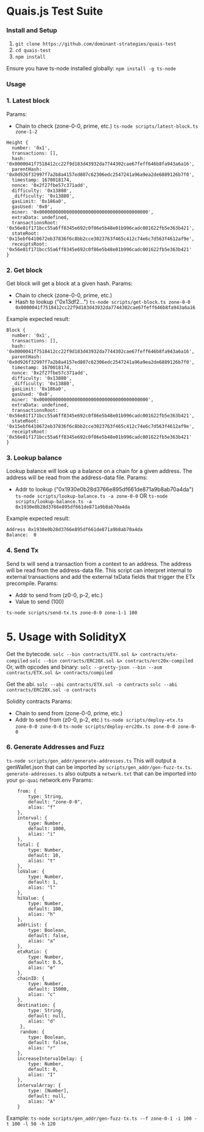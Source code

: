 # Quais.js Test Suite

### Install and Setup

1. `git clone https://github.com/dominant-strategies/quais-test`
2. `cd quais-test`
3. `npm install`

Ensure you have ts-node installed globally:
`npm install -g ts-node`

### Usage

### 1. Latest block

Params:

- Chain to check (zone-0-0, prime, etc.)
  `ts-node scripts/latest-block.ts zone-1-2`

```
Height {
  number: '0x1',
  transactions: [],
  hash: '0x0000041f7518412cc22f9d183d43932da7744302cae67feff646b8fa943a6a16',
  parentHash: '0x0d926f32997f7a2b8a4157ed807c62306edc2547241a96a9ea2de6889126b7f0',
  timestamp: 1670018174,
  nonce: '0x2f27fbe57c371add',
  difficulty: '0x13880',
  _difficulty: '0x13880',
  gasLimit: '0x186a0',
  gasUsed: '0x0',
  miner: '0x0000000000000000000000000000000000000000',
  extraData: undefined,
  transactionsRoot: '0x56e81f171bcc55a6ff8345e692c0f86e5b48e01b996cadc001622fb5e363b421',
  stateRoot: '0x15ebf6410672eb37836f6c8bb2cce3023763f465c412c74e6c7d563f4612af9e',
  receiptsRoot: '0x56e81f171bcc55a6ff8345e692c0f86e5b48e01b996cadc001622fb5e363b421'
}
```

### 2. Get block

Get block will get a block at a given hash.
Params:

- Chain to check (zone-0-0, prime, etc.)
- Hash to lookup ("0x13df2...")
  `ts-node scripts/get-block.ts zone-0-0 0x0000041f7518412cc22f9d183d43932da7744302cae67feff646b8fa943a6a16`

Example expected result:

```
Block {
  number: '0x1',
  transactions: [],
  hash: '0x0000041f7518412cc22f9d183d43932da7744302cae67feff646b8fa943a6a16',
  parentHash: '0x0d926f32997f7a2b8a4157ed807c62306edc2547241a96a9ea2de6889126b7f0',
  timestamp: 1670018174,
  nonce: '0x2f27fbe57c371add',
  difficulty: '0x13880',
  _difficulty: '0x13880',
  gasLimit: '0x186a0',
  gasUsed: '0x0',
  miner: '0x0000000000000000000000000000000000000000',
  extraData: undefined,
  transactionsRoot: '0x56e81f171bcc55a6ff8345e692c0f86e5b48e01b996cadc001622fb5e363b421',
  stateRoot: '0x15ebf6410672eb37836f6c8bb2cce3023763f465c412c74e6c7d563f4612af9e',
  receiptsRoot: '0x56e81f171bcc55a6ff8345e692c0f86e5b48e01b996cadc001622fb5e363b421'
}
```

### 3. Lookup balance

Lookup balance will look up a balance on a chain for a given address. The address will be read from the address-data file.
Params:

- Addr to lookup ("0x1930e0b28d3766e895df661de871a9b8ab70a4da")
  `ts-node scripts/lookup-balance.ts -a zone-0-0`
  OR
  `ts-node scripts/lookup-balance.ts -a 0x1930e0b28d3766e895df661de871a9b8ab70a4da`

Example expected result:

```
Address 0x1930e0b28d3766e895df661de871a9b8ab70a4da
Balance:  0
```

### 4. Send Tx

Send tx will send a transaction from a context to an address. The address will be read from the address-data file. This script
can interpret internal to external transactions and add the external txData fields that trigger the ETx precompile.
Params:

- Addr to send from (z0-0, p-2, etc.)
- Value to send (100)

`ts-node scripts/send-tx.ts zone-0-0 zone-1-1 100`

# 5. Usage with SolidityX

Get the bytecode.
`solc --bin contracts/ETX.sol &> contracts/etx-compiled`
`solc --bin contracts/ERC20X.sol &> contracts/erc20x-compiled`
Or, with opcodes and binary:
`solc --pretty-json --bin --asm contracts/ETX.sol &> contracts/compiled`

Get the abi.
`solc --abi contracts/ETX.sol -o contracts`
`solc --abi contracts/ERC20X.sol -o contracts`

Solidity contracts
Params:

- Chain to send from (zone-0-0, prime, etc.)
- Addr to send from (z0-0, p-2, etc.)
  `ts-node scripts/deploy-etx.ts zone-0-0 zone-0-0`
  `ts-node scripts/deploy-erc20x.ts zone-0-0 zone-0-0`

### 6. Generate Addresses and Fuzz

`ts-node scripts/gen_addr/generate-addresses.ts`
This will output a genWallet.json that can be imported by `scripts/gen_addr/gen-fuzz-tx.ts`.
`generate-addresses.ts` also outputs a `network.txt` that can be imported into your `go-quai` network.env
Params:

```
    from: {
        type: String,
        default: "zone-0-0",
        alias: "f"
    },
    interval: {
        type: Number,
        default: 1000,
        alias: "i"
    },
    total: {
        type: Number,
        default: 10,
        alias: "t"
    },
    loValue: {
        type: Number,
        default: 1,
        alias: "l"
    },
    hiValue: {
        type: Number,
        default: 100,
        alias: "h"
    },
    addrList: {
        type: Boolean,
        default: false,
        alias: "a"
    },
    etxRatio: {
        type: Number,
        default: 0.5,
        alias: "e"
    },
    chainID: {
        type: Number,
        default: 15000,
        alias: "c"
    },
    destination: {
        type: String,
        default: null,
        alias: "d"
     },
     random: {
        type: Boolean,
        default: false,
        alias: "r"
    },
    increaseIntervalDelay: {
        type: Number,
        default: 0,
        alias: "I"
    },
    intervalArray: {
        type: [Number],
        default: null,
        alias: "A"
    }
```

Example: `ts-node scripts/gen_addr/gen-fuzz-tx.ts --f zone-0-1 -i 100 -t 100 -l 50 -h 120`
